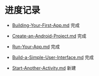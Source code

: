 



# 进度记录
- [Building-Your-First-App.md](\Building-Your-First-App.md) 完成

- [Create-an-Android-Project.md](\Create-an-Android-Project.md) 完成

- [Run-Your-App.md](\Run-Your-App.md) 完成

- [Build-a-Simple-User-Interface.md](\Build-a-Simple-User-Interface.md) 完成

- [Start-Another-Activity.md](\Start-Another-Activity.md) 新建

